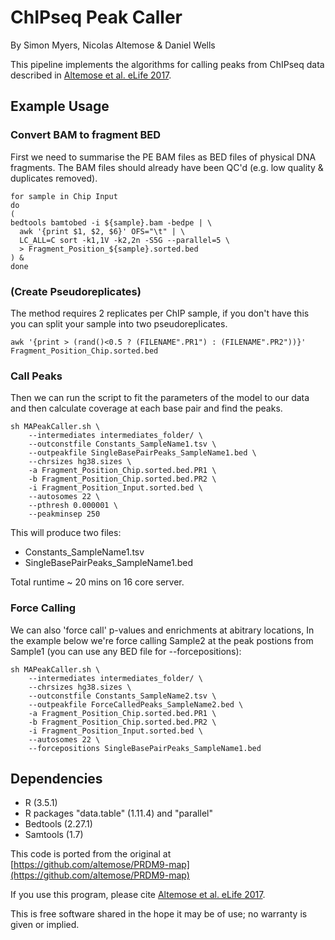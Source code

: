 # ChIPseq Peak Caller

By Simon Myers, Nicolas Altemose & Daniel Wells

This pipeline implements the algorithms for calling peaks from ChIPseq data described in [Altemose et al. eLife 2017](https://elifesciences.org/articles/28383).

## Example Usage
### Convert BAM to fragment BED
First we need to summarise the PE BAM files as BED files of physical DNA fragments.
The BAM files should already have been QC'd (e.g. low quality & duplicates removed).
```{bash}
for sample in Chip Input
do
(
bedtools bamtobed -i ${sample}.bam -bedpe | \
  awk '{print $1, $2, $6}' OFS="\t" | \
  LC_ALL=C sort -k1,1V -k2,2n -S5G --parallel=5 \
  > Fragment_Position_${sample}.sorted.bed
) &
done
```

### (Create Pseudoreplicates)
The method requires 2 replicates per ChIP sample, if you don't have this you can split your sample into two pseudoreplicates.
```{bash}
awk '{print > (rand()<0.5 ? (FILENAME".PR1") : (FILENAME".PR2"))}' Fragment_Position_Chip.sorted.bed
```

### Call Peaks
Then we can run the script to fit the parameters of the model to our data and then calculate coverage at each base pair and find the peaks.
```{bash}
sh MAPeakCaller.sh \
	--intermediates intermediates_folder/ \
	--outconstfile Constants_SampleName1.tsv \
	--outpeakfile SingleBasePairPeaks_SampleName1.bed \
	--chrsizes hg38.sizes \
	-a Fragment_Position_Chip.sorted.bed.PR1 \
	-b Fragment_Position_Chip.sorted.bed.PR2 \
	-i Fragment_Position_Input.sorted.bed \
	--autosomes 22 \
	--pthresh 0.000001 \
	--peakminsep 250
```

This will produce two files:
 - Constants_SampleName1.tsv
 - SingleBasePairPeaks_SampleName1.bed

Total runtime ~ 20 mins on 16 core server.


### Force Calling
We can also 'force call' p-values and enrichments at abitrary locations,
In the example below we're force calling Sample2 at the peak 
postions from Sample1 (you can use any BED file for --forcepositions):

```
sh MAPeakCaller.sh \
	--intermediates intermediates_folder/ \
	--chrsizes hg38.sizes \
	--outconstfile Constants_SampleName2.tsv \
	--outpeakfile ForceCalledPeaks_SampleName2.bed \
	-a Fragment_Position_Chip.sorted.bed.PR1 \
	-b Fragment_Position_Chip.sorted.bed.PR2 \
	-i Fragment_Position_Input.sorted.bed \
	--autosomes 22 \
	--forcepositions SingleBasePairPeaks_SampleName1.bed

```

## Dependencies
- R (3.5.1)
- R packages "data.table" (1.11.4) and "parallel"
- Bedtools (2.27.1)
- Samtools (1.7)

This code is ported from the original at [https://github.com/altemose/PRDM9-map](https://github.com/altemose/PRDM9-map)

If you use this program, please cite [Altemose et al. eLife 2017](https://elifesciences.org/articles/28383).

This is free software shared in the hope it may be of use; no warranty is given or implied.
